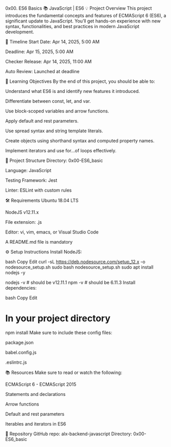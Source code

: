 0x00. ES6 Basics
📚 JavaScript | ES6
💡 Project Overview
This project introduces the fundamental concepts and features of ECMAScript 6 (ES6), a significant update to JavaScript. You’ll get hands-on experience with new syntax, functionalities, and best practices in modern JavaScript development.

📆 Timeline
Start Date: Apr 14, 2025, 5:00 AM

Deadline: Apr 15, 2025, 5:00 AM

Checker Release: Apr 14, 2025, 11:00 AM

Auto Review: Launched at deadline

🎯 Learning Objectives
By the end of this project, you should be able to:

Understand what ES6 is and identify new features it introduced.

Differentiate between const, let, and var.

Use block-scoped variables and arrow functions.

Apply default and rest parameters.

Use spread syntax and string template literals.

Create objects using shorthand syntax and computed property names.

Implement iterators and use for...of loops effectively.

📁 Project Structure
Directory: 0x00-ES6_basic

Language: JavaScript

Testing Framework: Jest

Linter: ESLint with custom rules

🛠️ Requirements
Ubuntu 18.04 LTS

NodeJS v12.11.x

File extension: .js

Editor: vi, vim, emacs, or Visual Studio Code

A README.md file is mandatory

⚙️ Setup Instructions
Install NodeJS:

bash
Copy
Edit
curl -sL https://deb.nodesource.com/setup_12.x -o nodesource_setup.sh
sudo bash nodesource_setup.sh
sudo apt install nodejs -y

nodejs -v   # should be v12.11.1
npm -v      # should be 6.11.3
Install dependencies:

bash
Copy
Edit
# In your project directory
npm install
Make sure to include these config files:

package.json

babel.config.js

.eslintrc.js

📚 Resources
Make sure to read or watch the following:

ECMAScript 6 - ECMAScript 2015

Statements and declarations

Arrow functions

Default and rest parameters

Iterables and iterators in ES6


🔗 Repository
GitHub repo: alx-backend-javascript
Directory: 0x00-ES6_basic
